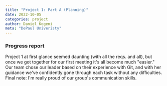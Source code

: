 ```yaml
---
title: "Project 1: Part A (Planning)"
date: 2022-10-05
categories: project
author: Daniel Kogeni
meta: "DePaul Univeristy"
---
```

### Progress report
Project 1 at first glance seemed daunting (with all the reqs. and all), but once we got together for our first meeting
it's all become much "easier." Our team chose our leader based on their experience with Git, and with her guidance we've confidently gone through each task 
without any difficulties. Final note: I'm really proud of our group's communication skills.
